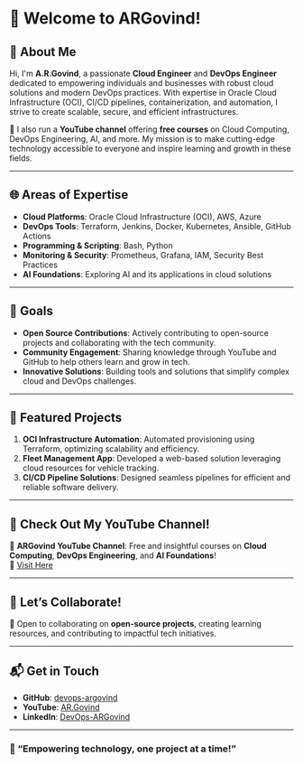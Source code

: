 # 👋 Welcome to **ARGovind**!  

## 🌟 About Me  
Hi, I'm **A.R.Govind**, a passionate **Cloud Engineer** and **DevOps Engineer** dedicated to empowering individuals and businesses with robust cloud solutions and modern DevOps practices. With expertise in Oracle Cloud Infrastructure (OCI), CI/CD pipelines, containerization, and automation, I strive to create scalable, secure, and efficient infrastructures.  

🎥 I also run a **YouTube channel** offering **free courses** on Cloud Computing, DevOps Engineering, AI, and more. My mission is to make cutting-edge technology accessible to everyone and inspire learning and growth in these fields.  

---

## 🌐 Areas of Expertise  
- **Cloud Platforms**: Oracle Cloud Infrastructure (OCI), AWS, Azure  
- **DevOps Tools**: Terraform, Jenkins, Docker, Kubernetes, Ansible, GitHub Actions  
- **Programming & Scripting**: Bash, Python  
- **Monitoring & Security**: Prometheus, Grafana, IAM, Security Best Practices  
- **AI Foundations**: Exploring AI and its applications in cloud solutions  

---

## 🎯 Goals  
- **Open Source Contributions**: Actively contributing to open-source projects and collaborating with the tech community.  
- **Community Engagement**: Sharing knowledge through YouTube and GitHub to help others learn and grow in tech.  
- **Innovative Solutions**: Building tools and solutions that simplify complex cloud and DevOps challenges.  

---

## 🔧 Featured Projects  
1. **OCI Infrastructure Automation**: Automated provisioning using Terraform, optimizing scalability and efficiency.  
2. **Fleet Management App**: Developed a web-based solution leveraging cloud resources for vehicle tracking.  
3. **CI/CD Pipeline Solutions**: Designed seamless pipelines for efficient and reliable software delivery.  

---

## 🎥 Check Out My YouTube Channel!  
🌟 **ARGovind YouTube Channel**: Free and insightful courses on **Cloud Computing**, **DevOps Engineering**, and **AI Foundations**!  
🔗 [Visit Here](https://www.youtube.com/@AR.Govind)  

---

## 🤝 Let’s Collaborate!  
🌱 Open to collaborating on **open-source projects**, creating learning resources, and contributing to impactful tech initiatives.  

---

## 📬 Get in Touch  
- **GitHub**: [devops-argovind](https://github.com/devops-argovind)  
- **YouTube**: [AR.Govind](https://www.youtube.com/@AR.Govind)  
- **LinkedIn**: [DevOps-ARGovind](https://www.linkedin.com/in/devops-argovind/)  

---

### 🚀 “Empowering technology, one project at a time!”

